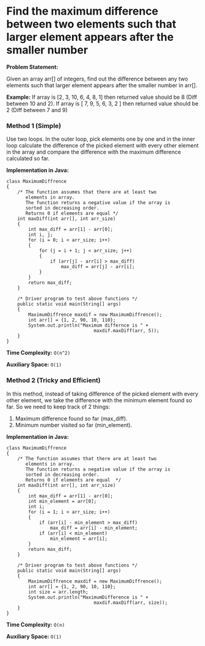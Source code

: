 # Find the maximum difference between two elements such that larger element appears after the smaller number

**Problem Statement:**

Given an array arr[] of integers, find out the difference between any two elements such that larger element appears after the smaller number in arr[].

**Example:** If array is [2, 3, 10, 6, 4, 8, 1] then returned value should be 8 (Diff between 10 and 2). If array is [ 7, 9, 5, 6, 3, 2 ] then returned value should be 2 (Diff between 7 and 9)

### Method 1 (Simple)

Use two loops. In the outer loop, pick elements one by one and in the inner loop calculate the difference of the picked element with every other element in the array and compare the difference with the maximum difference calculated so far.

**Implementation in Java:**

```
class MaximumDiffrence 
{
    /* The function assumes that there are at least two
       elements in array.
       The function returns a negative value if the array is
       sorted in decreasing order. 
       Returns 0 if elements are equal */
    int maxDiff(int arr[], int arr_size) 
    {
        int max_diff = arr[1] - arr[0];
        int i, j;
        for (i = 0; i < arr_size; i++) 
        {
            for (j = i + 1; j < arr_size; j++) 
            {
                if (arr[j] - arr[i] > max_diff)
                    max_diff = arr[j] - arr[i];
            }
        }
        return max_diff;
    }
 
    /* Driver program to test above functions */
    public static void main(String[] args) 
    {
        MaximumDiffrence maxdif = new MaximumDiffrence();
        int arr[] = {1, 2, 90, 10, 110};
        System.out.println("Maximum differnce is " + 
                                maxdif.maxDiff(arr, 5));
    }
}
```

**Time Complexity:** `O(n^2)`

**Auxiliary Space:** `O(1)`

### Method 2 (Tricky and Efficient)

In this method, instead of taking difference of the picked element with every other element, we take the difference with the minimum element found so far. So we need to keep track of 2 things:

1. Maximum difference found so far (max_diff).
2. Minimum number visited so far (min_element).

**Implementation in Java:**

```
class MaximumDiffrence 
{
    /* The function assumes that there are at least two
       elements in array.
       The function returns a negative value if the array is
       sorted in decreasing order.
       Returns 0 if elements are equal  */
    int maxDiff(int arr[], int arr_size) 
    {
        int max_diff = arr[1] - arr[0];
        int min_element = arr[0];
        int i;
        for (i = 1; i < arr_size; i++) 
        {
            if (arr[i] - min_element > max_diff)
                max_diff = arr[i] - min_element;
            if (arr[i] < min_element)
                min_element = arr[i];
        }
        return max_diff;
    }
 
    /* Driver program to test above functions */
    public static void main(String[] args) 
    {
        MaximumDiffrence maxdif = new MaximumDiffrence();
        int arr[] = {1, 2, 90, 10, 110};
        int size = arr.length;
        System.out.println("MaximumDifference is " + 
                                maxdif.maxDiff(arr, size));
    }
}
```

**Time Complexity:** `O(n)`

**Auxiliary Space:** `O(1)`